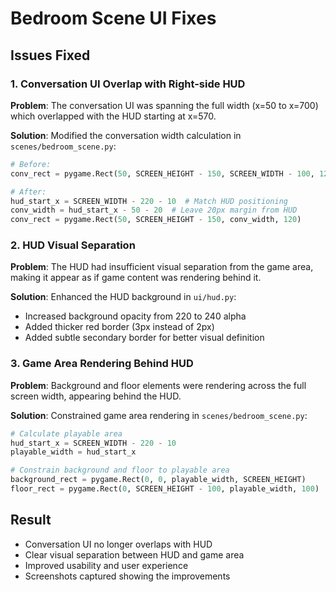 # Bedroom Scene UI Fixes

## Issues Fixed

### 1. Conversation UI Overlap with Right-side HUD
**Problem**: The conversation UI was spanning the full width (x=50 to x=700) which overlapped with the HUD starting at x=570.

**Solution**: Modified the conversation width calculation in `scenes/bedroom_scene.py`:
```python
# Before: 
conv_rect = pygame.Rect(50, SCREEN_HEIGHT - 150, SCREEN_WIDTH - 100, 120)

# After:
hud_start_x = SCREEN_WIDTH - 220 - 10  # Match HUD positioning
conv_width = hud_start_x - 50 - 20  # Leave 20px margin from HUD  
conv_rect = pygame.Rect(50, SCREEN_HEIGHT - 150, conv_width, 120)
```

### 2. HUD Visual Separation
**Problem**: The HUD had insufficient visual separation from the game area, making it appear as if game content was rendering behind it.

**Solution**: Enhanced the HUD background in `ui/hud.py`:
- Increased background opacity from 220 to 240 alpha
- Added thicker red border (3px instead of 2px)
- Added subtle secondary border for better visual definition

### 3. Game Area Rendering Behind HUD
**Problem**: Background and floor elements were rendering across the full screen width, appearing behind the HUD.

**Solution**: Constrained game area rendering in `scenes/bedroom_scene.py`:
```python
# Calculate playable area
hud_start_x = SCREEN_WIDTH - 220 - 10
playable_width = hud_start_x

# Constrain background and floor to playable area
background_rect = pygame.Rect(0, 0, playable_width, SCREEN_HEIGHT)
floor_rect = pygame.Rect(0, SCREEN_HEIGHT - 100, playable_width, 100)
```

## Result
- Conversation UI no longer overlaps with HUD
- Clear visual separation between HUD and game area
- Improved usability and user experience
- Screenshots captured showing the improvements
